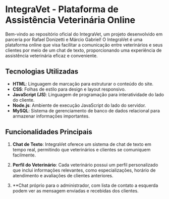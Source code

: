 # IntegraVet - Plataforma de Assistência Veterinária Online

Bem-vindo ao repositório oficial do IntegraVet, um projeto desenvolvido em parceria por Rafael Donizetti e Márcio Gabriel! O IntegraVet é uma plataforma online que visa facilitar a comunicação entre veterinários e seus clientes por meio de um chat de texto, proporcionando uma experiência de assistência veterinária eficaz e conveniente.

## Tecnologias Utilizadas

- **HTML**: Linguagem de marcação para estruturar o conteúdo do site.
- **CSS**: Folhas de estilo para design e layout responsivo.
- **JavaScript (JS)**: Linguagem de programação para interatividade do lado do cliente.
- **Node.js**: Ambiente de execução JavaScript do lado do servidor.
- **MySQL**: Sistema de gerenciamento de banco de dados relacional para armazenar informações importantes.

## Funcionalidades Principais

1. **Chat de Texto**: IntegraVet oferece um sistema de chat de texto em tempo real, permitindo que veterinários e clientes se comuniquem facilmente.

2. **Perfil do Veterinário**: Cada veterinário possui um perfil personalizado que inclui informações relevantes, como especializações, horário de atendimento e avaliações de clientes anteriores.

3. **Chat próprio para o administrador, com lista de contato a esquerda podem ver as mensagem enviadas e recebidas dos clientes.

